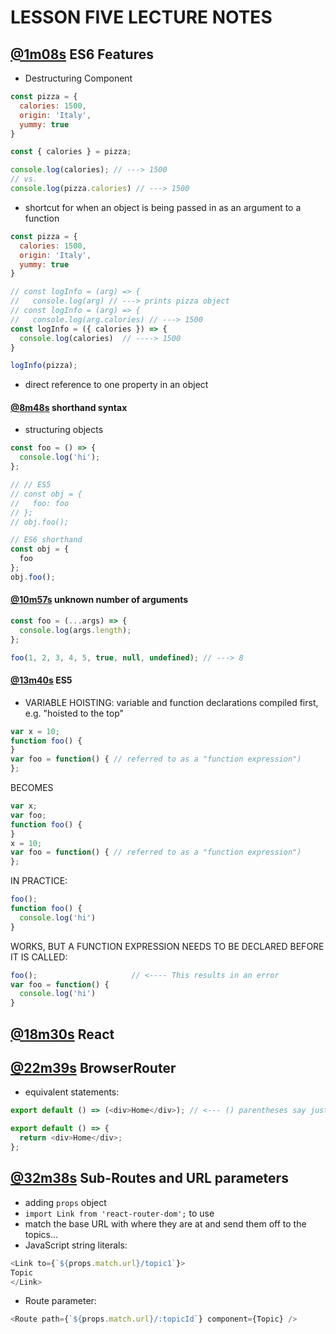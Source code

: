 # LESSON FIVE LECTURE NOTES
## [@1m08s](https://youtu.be/Mnfo3aCnri8?t=1m08s) **ES6 Features**
- Destructuring Component
```js
const pizza = {
  calories: 1500,
  origin: 'Italy',
  yummy: true
}

const { calories } = pizza;

console.log(calories); // ---> 1500
// vs.
console.log(pizza.calories) // ---> 1500

```

- shortcut for when an object is being passed in as an argument to a function
```js
const pizza = {
  calories: 1500,
  origin: 'Italy',
  yummy: true
}

// const logInfo = (arg) => {
//   console.log(arg) // ---> prints pizza object
// const logInfo = (arg) => {
//   console.log(arg.calories) // ---> 1500
const logInfo = ({ calories }) => {
  console.log(calories)  // ----> 1500
}

logInfo(pizza);
```

- direct reference to one property in an object

#### [@8m48s](https://youtu.be/Mnfo3aCnri8?t=8m48s) **shorthand syntax**
- structuring objects
```js
const foo = () => {
  console.log('hi');
};

// // ES5
// const obj = {
//   foo: foo
// };
// obj.foo();

// ES6 shorthand
const obj = {
  foo
};
obj.foo();

```

#### [@10m57s](https://youtu.be/Mnfo3aCnri8?t=10m57s) **unknown number of arguments**
```js
const foo = (...args) => {
  console.log(args.length);
};

foo(1, 2, 3, 4, 5, true, null, undefined); // ---> 8

```

#### [@13m40s](https://youtu.be/Mnfo3aCnri8?t=13m40s) **ES5**
- VARIABLE HOISTING: variable and function declarations compiled first, e.g. "hoisted to the top"
```js
var x = 10;
function foo() {
}
var foo = function() { // referred to as a "function expression")
};
```

BECOMES
```js
var x;
var foo;
function foo() {
}
x = 10;
var foo = function() { // referred to as a "function expression")
};
```

IN PRACTICE:
```js
foo();
function foo() {
  console.log('hi')
}
```

WORKS, BUT A FUNCTION EXPRESSION NEEDS TO BE DECLARED BEFORE IT IS CALLED:
```js
foo();                     // <---- This results in an error
var foo = function() {
  console.log('hi')
}
```

## [@18m30s](https://youtu.be/Mnfo3aCnri8?t=18m30s) **React**
## [@22m39s](https://youtu.be/Mnfo3aCnri8?t=22m39s) **BrowserRouter**
- equivalent statements:
```js
export default () => (<div>Home</div>); // <--- () parentheses say just one statement to return

export default () => {
  return <div>Home</div>;
};
```

## [@32m38s](https://youtu.be/Mnfo3aCnri8?t=32m48s) **Sub-Routes and URL parameters**
- adding `props` object
- `import Link from 'react-router-dom';` to use <Link></Link>
- match the base URL with where they are at and send them off to the topics...
- JavaScript string literals:
```js
<Link to={`${props.match.url}/topic1`}>
Topic
</Link>
```

- Route parameter:
```js
<Route path={`${props.match.url}/:topicId`} component={Topic} />
```
